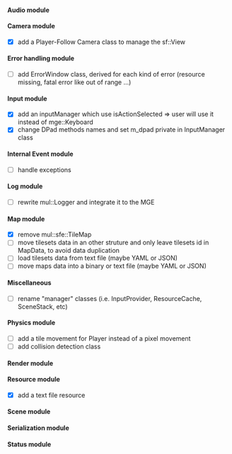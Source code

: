 
#### Audio module

#### Camera module

- [x] add a Player-Follow Camera class to manage the sf::View

#### Error handling module

- [ ] add ErrorWindow class, derived for each kind of error (resource missing, fatal error like out of range ...)

#### Input module

- [x] add an inputManager which use isActionSelected => user will use it instead of mge::Keyboard
- [x] change DPad methods names and set m_dpad private in InputManager class

#### Internal Event module

- [ ] handle exceptions

#### Log module

- [ ] rewrite mul::Logger and integrate it to the MGE

#### Map module

- [x] remove mul::sfe::TileMap
- [ ] move tilesets data in an other struture and only leave tilesets id in MapData, to avoid data duplication
- [ ] load tilesets data from text file (maybe YAML or JSON)
- [ ] move maps data into a binary or text file (maybe YAML or JSON)

#### Miscellaneous

- [ ] rename "manager" classes (i.e. InputProvider, ResourceCache, SceneStack, etc)

#### Physics module

- [ ] add a tile movement for Player instead of a pixel movement
- [ ] add collision detection class

#### Render module

#### Resource module

- [x] add a text file resource

#### Scene module

#### Serialization module

#### Status module

